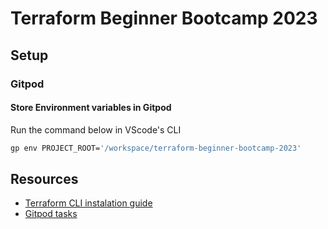 # Terraform Beginner Bootcamp 2023

## Setup

### Gitpod

#### Store Environment variables in Gitpod

Run the command below in VScode's CLI

```sh
gp env PROJECT_ROOT='/workspace/terraform-beginner-bootcamp-2023'
```

## Resources

- [Terraform CLI instalation guide](https://developer.hashicorp.com/terraform/tutorials/aws-get-started/install-cli)
- [Gitpod tasks](https://www.gitpod.io/docs/configure/workspaces/tasks)

